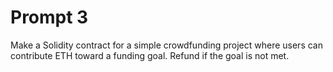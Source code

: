 # Prompt 3
Make a Solidity contract for a simple crowdfunding project where users can contribute ETH toward a funding goal. Refund if the goal is not met.